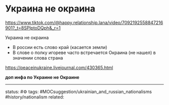# Украина не окраина
https://www.tiktok.com/@happy.relationship.lana/video/7092192558847216901?_t=8SPlptoDQph&_r=1

Украина не окраина
 - В россии есть слово край (касается земли)
 - В слове о полку игореве часто встречается Окраина (не нашел) в значении слова страна



https://peaceinukraine.livejournal.com/430365.html

**доп инфа по Украине не Окраине** 

---
status: #⚙️ 
tags: #MOCsuggestion/ukrainian_and_russian_nationalisms #history/nationalism 
related: 